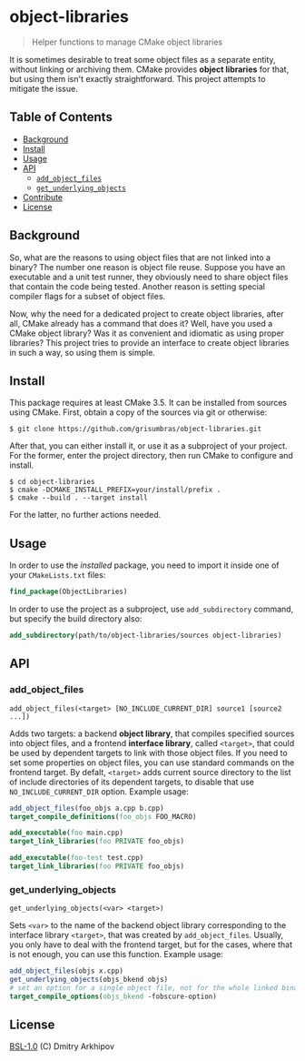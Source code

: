 # object-libraries

> Helper functions to manage CMake object libraries

It is sometimes desirable to treat some object files as a separate entity,
without linking or archiving them. CMake provides **object libraries** for
that, but using them isn't exactly straightforward. This project attempts to
mitigate the issue.


## Table of Contents

* [Background](#background)
* [Install](#install)
* [Usage](#usage)
* [API](#api)
  + [`add_object_files`](#add_object_files)
  + [`get_underlying_objects`](#get_underlying_objects)
* [Contribute](#contribute)
* [License](#license)


## Background

So, what are the reasons to using object files that are not linked into a
binary? The number one reason is object file reuse. Suppose you have an
executable and a unit test runner, they obviously need to share object files
that contain the code being tested. Another reason is setting special compiler
flags for a subset of object files.

Now, why the need for a dedicated project to create object libraries, after
all, CMake already has a command that does it? Well, have you used a CMake
object library? Was it as convenient and idiomatic as using proper libraries?
This project tries to provide an interface to create object libraries in such
a way, so using them is simple.


## Install

This package requires at least CMake 3.5.  It can be installed from sources
using CMake. First, obtain a copy of the sources via git or otherwise:

```shell
$ git clone https://github.com/grisumbras/object-libraries.git
```

After that, you can either install it, or use it as a subproject of your
project. For the former, enter the project directory, then run CMake to
configure and install.

```shell
$ cd object-libraries
$ cmake -DCMAKE_INSTALL_PREFIX=your/install/prefix .
$ cmake --build . --target install
```

For the latter, no further actions needed.


## Usage

In order to use the _installed_ package, you need to import it inside one of
your `CMakeLists.txt` files:

```cmake
find_package(ObjectLibraries)
```

In order to use the project as a subproject, use `add_subdirectory` command,
but specify the build directory also:

```cmake
add_subdirectory(path/to/object-libraries/sources object-libraries)
```


## API

### add_object_files

`add_object_files(<target> [NO_INCLUDE_CURRENT_DIR] source1 [source2 ...])`

Adds two targets: a backend **object library**, that compiles specified sources
into object files, and a frontend **interface library**, called `<target>`,
that could be used by dependent targets to link with those object files. If
you need to set some properties on object files, you can use standard commands
on the frontend target. By defalt, `<target>` adds current source directory
to the list of include directories of its dependent targets, to disable that
use `NO_INCLUDE_CURRENT_DIR` option. Example usage:

```cmake
add_object_files(foo_objs a.cpp b.cpp)
target_compile_definitions(foo_objs FOO_MACRO)

add_executable(foo main.cpp)
target_link_libraries(foo PRIVATE foo_objs)

add_executable(foo-test test.cpp)
target_link_libraries(foo PRIVATE foo_objs)
```


### get_underlying_objects

`get_underlying_objects(<var> <target>)`

Sets `<var>` to the name of the backend object library corresponding to the
interface library `<target>`, that was created by `add_object_files`.
Usually, you only have to deal with the frontend target, but for the cases,
where that is not enough, you can use this function. Example usage:

```cmake
add_object_files(objs x.cpp)
get_underlying_objects(objs_bkend objs)
# set an option for a single object file, not for the whole linked binary
target_compile_options(objs_bkend -fobscure-option)
```

## License

[BSL-1.0](./LICENSE) (C) Dmitry Arkhipov
